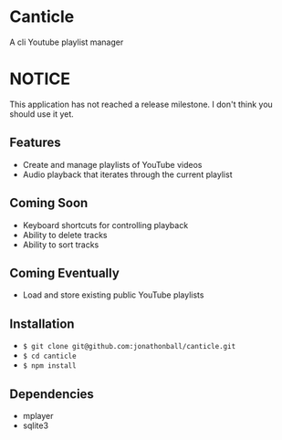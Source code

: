 # Canticle
A cli Youtube playlist manager

# NOTICE
This application has not reached a release milestone.  I don't think you should use it yet.

## Features
* Create and manage playlists of YouTube videos
* Audio playback that iterates through the current playlist

## Coming Soon
* Keyboard shortcuts for controlling playback
* Ability to delete tracks
* Ability to sort tracks

## Coming Eventually
* Load and store existing public YouTube playlists

## Installation
* `$ git clone git@github.com:jonathonball/canticle.git`
* `$ cd canticle`
* `$ npm install`

## Dependencies
* mplayer
* sqlite3

